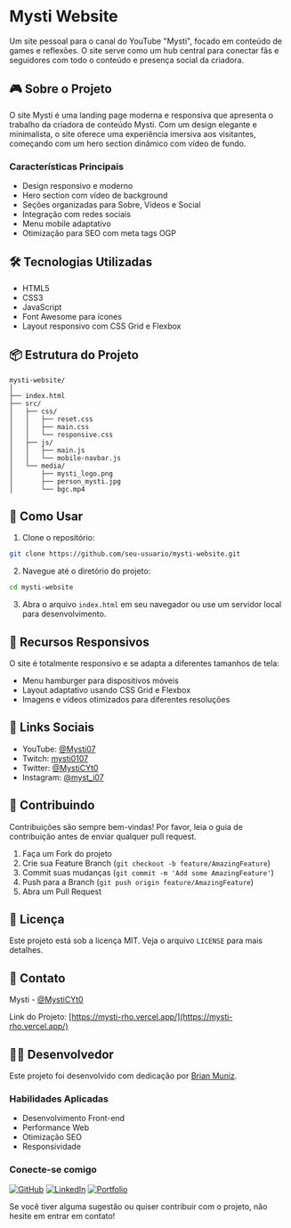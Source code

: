 # Mysti Website

Um site pessoal para o canal do YouTube "Mysti", focado em conteúdo de games e reflexões. O site serve como um hub central para conectar fãs e seguidores com todo o conteúdo e presença social da criadora.

## 🎮 Sobre o Projeto

O site Mysti é uma landing page moderna e responsiva que apresenta o trabalho da criadora de conteúdo Mysti. Com um design elegante e minimalista, o site oferece uma experiência imersiva aos visitantes, começando com um hero section dinâmico com vídeo de fundo.

### Características Principais

- Design responsivo e moderno
- Hero section com vídeo de background
- Seções organizadas para Sobre, Vídeos e Social
- Integração com redes sociais
- Menu mobile adaptativo
- Otimização para SEO com meta tags OGP

## 🛠️ Tecnologias Utilizadas

- HTML5
- CSS3
- JavaScript
- Font Awesome para ícones
- Layout responsivo com CSS Grid e Flexbox

## 📦 Estrutura do Projeto

```
mysti-website/
│
├── index.html
├── src/
│   ├── css/
│   │   ├── reset.css
│   │   ├── main.css
│   │   └── responsive.css
│   ├── js/
│   │   ├── main.js
│   │   └── mobile-navbar.js
│   └── media/
│       ├── mysti_logo.png
│       ├── person_mysti.jpg
│       └── bgc.mp4
```

## 🚀 Como Usar

1. Clone o repositório:
```bash
git clone https://github.com/seu-usuario/mysti-website.git
```

2. Navegue até o diretório do projeto:
```bash
cd mysti-website
```

3. Abra o arquivo `index.html` em seu navegador ou use um servidor local para desenvolvimento.

## 📱 Recursos Responsivos

O site é totalmente responsivo e se adapta a diferentes tamanhos de tela:
- Menu hamburger para dispositivos móveis
- Layout adaptativo usando CSS Grid e Flexbox
- Imagens e vídeos otimizados para diferentes resoluções

## 🔗 Links Sociais

- YouTube: [@Mysti07](https://www.youtube.com/@Mysti07)
- Twitch: [mysti0107](https://www.twitch.tv/mysti0107)
- Twitter: [@MystiCYt0](https://x.com/MystiCYt0)
- Instagram: [@myst_i07](https://www.instagram.com/myst_i07/)

## 🤝 Contribuindo

Contribuições são sempre bem-vindas! Por favor, leia o guia de contribuição antes de enviar qualquer pull request.

1. Faça um Fork do projeto
2. Crie sua Feature Branch (`git checkout -b feature/AmazingFeature`)
3. Commit suas mudanças (`git commit -m 'Add some AmazingFeature'`)
4. Push para a Branch (`git push origin feature/AmazingFeature`)
5. Abra um Pull Request

## 📝 Licença

Este projeto está sob a licença MIT. Veja o arquivo `LICENSE` para mais detalhes.

## 📧 Contato

Mysti - [@MystiCYt0](https://www.instagram.com/myst_i07/)

Link do Projeto: [https://mysti-rho.vercel.app/](https://mysti-rho.vercel.app/)

## 👨‍💻 Desenvolvedor

Este projeto foi desenvolvido com dedicação por [Brian Muniz](https://github.com/BrianMunizSilveira).

### Habilidades Aplicadas
- Desenvolvimento Front-end
- Performance Web
- Otimização SEO
- Responsividade

### Conecte-se comigo
[![GitHub](https://img.shields.io/badge/GitHub-100000?style=for-the-badge&logo=github&logoColor=white)](https://github.com/BrianMunizSilveira)
[![LinkedIn](https://img.shields.io/badge/LinkedIn-0077B5?style=for-the-badge&logo=linkedin&logoColor=white)](https://www.linkedin.com/in/brian-muniz-silveira/)
[![Portfolio](https://img.shields.io/badge/Portfolio-FF5722?style=for-the-badge&logo=todoist&logoColor=white)](https://repositorio-sigma-six.vercel.app/)

Se você tiver alguma sugestão ou quiser contribuir com o projeto, não hesite em entrar em contato!